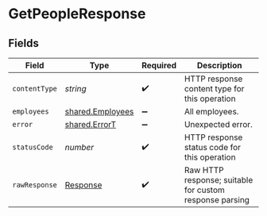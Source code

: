 # GetPeopleResponse


## Fields

| Field                                                                 | Type                                                                  | Required                                                              | Description                                                           |
| --------------------------------------------------------------------- | --------------------------------------------------------------------- | --------------------------------------------------------------------- | --------------------------------------------------------------------- |
| `contentType`                                                         | *string*                                                              | :heavy_check_mark:                                                    | HTTP response content type for this operation                         |
| `employees`                                                           | [shared.Employees](../../../sdk/models/shared/employees.md)           | :heavy_minus_sign:                                                    | All employees.                                                        |
| `error`                                                               | [shared.ErrorT](../../../sdk/models/shared/errort.md)                 | :heavy_minus_sign:                                                    | Unexpected error.                                                     |
| `statusCode`                                                          | *number*                                                              | :heavy_check_mark:                                                    | HTTP response status code for this operation                          |
| `rawResponse`                                                         | [Response](https://developer.mozilla.org/en-US/docs/Web/API/Response) | :heavy_check_mark:                                                    | Raw HTTP response; suitable for custom response parsing               |